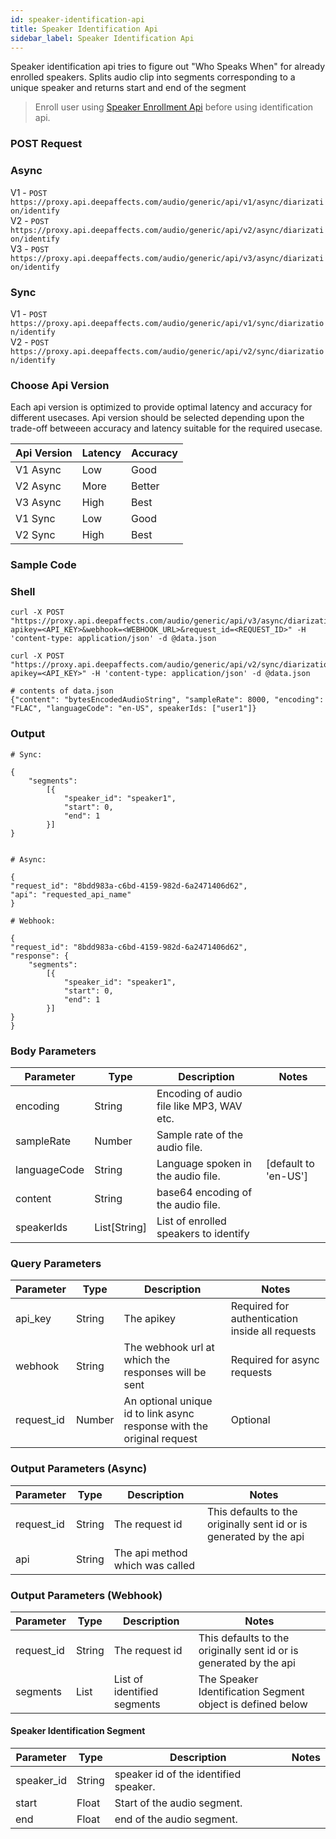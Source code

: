 ```yaml
---
id: speaker-identification-api
title: Speaker Identification Api
sidebar_label: Speaker Identification Api
---
```


Speaker identification api tries to figure out "Who Speaks When" for already enrolled speakers.
Splits audio clip into segments corresponding to a unique speaker and returns start and end of the segment

> Enroll user using [Speaker Enrollment Api](./speaker-enrollment-api) before using identification api.

### POST Request

### Async

V1 - `POST https://proxy.api.deepaffects.com/audio/generic/api/v1/async/diarization/identify`
<br />
V2 - `POST https://proxy.api.deepaffects.com/audio/generic/api/v2/async/diarization/identify`
<br />
V3 - `POST https://proxy.api.deepaffects.com/audio/generic/api/v3/async/diarization/identify`
<br />

### Sync

V1 - `POST https://proxy.api.deepaffects.com/audio/generic/api/v1/sync/diarization/identify`
<br />
V2 - `POST https://proxy.api.deepaffects.com/audio/generic/api/v2/sync/diarization/identify`

### Choose Api Version

Each api version is optimized to provide optimal latency and accuracy for different usecases. Api version should be selected depending upon the trade-off betweeen accuracy and latency suitable for the required usecase.

| Api Version | Latency | Accuracy |
| ----------- | ------- | -------- |
| V1 Async    | Low     | Good     |
| V2 Async    | More    | Better   |
| V3 Async    | High    | Best     |
| V1 Sync     | Low     | Good     |
| V2 Sync     | High    | Best     |

### Sample Code

### Shell

```shell
curl -X POST "https://proxy.api.deepaffects.com/audio/generic/api/v3/async/diarization/identify?apikey=<API_KEY>&webhook=<WEBHOOK_URL>&request_id=<REQUEST_ID>" -H 'content-type: application/json' -d @data.json

curl -X POST "https://proxy.api.deepaffects.com/audio/generic/api/v2/sync/diarization/identify?apikey=<API_KEY>" -H 'content-type: application/json' -d @data.json

# contents of data.json
{"content": "bytesEncodedAudioString", "sampleRate": 8000, "encoding": "FLAC", "languageCode": "en-US", speakerIds: ["user1"]}
```

### Output

```shell
# Sync:

{
    "segments":
        [{
            "speaker_id": "speaker1",
            "start": 0,
            "end": 1
        }]
}


# Async:

{
"request_id": "8bdd983a-c6bd-4159-982d-6a2471406d62",
"api": "requested_api_name"
}

# Webhook:

{
"request_id": "8bdd983a-c6bd-4159-982d-6a2471406d62",
"response": {
    "segments":
        [{
            "speaker_id": "speaker1",
            "start": 0,
            "end": 1
        }]
}
}
```

### Body Parameters

| Parameter    | Type         | Description                               | Notes                        |
| ------------ | ------------ | ----------------------------------------- | ---------------------------- |
| encoding     | String       | Encoding of audio file like MP3, WAV etc. |                              |
| sampleRate   | Number       | Sample rate of the audio file.            |                              |
| languageCode | String       | Language spoken in the audio file.        | [default to &#39;en-US&#39;] |
| content      | String       | base64 encoding of the audio file.        |                              |
| speakerIds   | List[String] | List of enrolled speakers to identify     |                              |

### Query Parameters

| Parameter  | Type   | Description                                                            | Notes                                           |
| ---------- | ------ | ---------------------------------------------------------------------- | ----------------------------------------------- |
| api_key    | String | The apikey                                                             | Required for authentication inside all requests |
| webhook    | String | The webhook url at which the responses will be sent                    | Required for async requests                     |
| request_id | Number | An optional unique id to link async response with the original request | Optional                                        |

### Output Parameters (Async)

| Parameter  | Type   | Description                     | Notes                                                              |
| ---------- | ------ | ------------------------------- | ------------------------------------------------------------------ |
| request_id | String | The request id                  | This defaults to the originally sent id or is generated by the api |
| api        | String | The api method which was called |                                                                    |

### Output Parameters (Webhook)

| Parameter  | Type   | Description                 | Notes                                                              |
| ---------- | ------ | --------------------------- | ------------------------------------------------------------------ |
| request_id | String | The request id              | This defaults to the originally sent id or is generated by the api |
| segments   | List   | List of identified segments | The Speaker Identification Segment object is defined below         |

#### Speaker Identification Segment

| Parameter  | Type   | Description                           | Notes |
| ---------- | ------ | ------------------------------------- | ----- |
| speaker_id | String | speaker id of the identified speaker. |       |
| start      | Float  | Start of the audio segment.           |       |
| end        | Float  | end of the audio segment.             |       |
